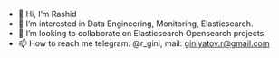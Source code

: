 - 👋 Hi, I’m Rashid 
- 👀 I’m interested in Data Engineering, Monitoring, Elasticsearch. 
- 💞️ I’m looking to collaborate on Elasticsearch Opensearch projects.
- 📫 How to reach me telegram: @r_gini, mail: giniyatov.r@gmail.com 
